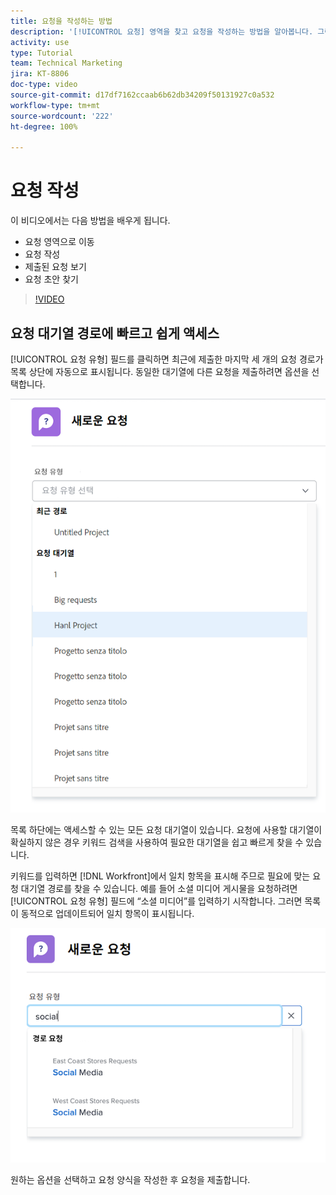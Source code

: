 ```yaml
---
title: 요청을 작성하는 방법
description: '[!UICONTROL 요청] 영역을 찾고 요청을 작성하는 방법을 알아봅니다. 그런 다음 제출된 요청 및 초안 요청을 보는 방법을 알아봅니다.'
activity: use
type: Tutorial
team: Technical Marketing
jira: KT-8806
doc-type: video
source-git-commit: d17df7162ccaab6b62db34209f50131927c0a532
workflow-type: tm+mt
source-wordcount: '222'
ht-degree: 100%

---
```


# 요청 작성

이 비디오에서는 다음 방법을 배우게 됩니다.

* 요청 영역으로 이동
* 요청 작성
* 제출된 요청 보기
* 요청 초안 찾기

>[!VIDEO](https://video.tv.adobe.com/v/336092/?quality=12&learn=on&enablevpops)

## 요청 대기열 경로에 빠르고 쉽게 액세스

[!UICONTROL 요청 유형] 필드를 클릭하면 최근에 제출한 마지막 세 개의 요청 경로가 목록 상단에 자동으로 표시됩니다. 동일한 대기열에 다른 요청을 제출하려면 옵션을 선택합니다.

![최근 요청 경로 목록을 보여 주는 요청 유형 메뉴](assets/collaborator-fundamentals-1.png)

목록 하단에는 액세스할 수 있는 모든 요청 대기열이 있습니다. 요청에 사용할 대기열이 확실하지 않은 경우 키워드 검색을 사용하여 필요한 대기열을 쉽고 빠르게 찾을 수 있습니다.

키워드를 입력하면 [!DNL Workfront]에서 일치 항목을 표시해 주므로 필요에 맞는 요청 대기열 경로를 찾을 수 있습니다. 예를 들어 소셜 미디어 게시물을 요청하려면 [!UICONTROL 요청 유형] 필드에 “소셜 미디어”를 입력하기 시작합니다. 그러면 목록이 동적으로 업데이트되어 일치 항목이 표시됩니다.

![필드에 단어를 입력하여 최근 요청 경로가 표시된 요청 유형 메뉴](assets/collaborator-fundamentals-2.png)

원하는 옵션을 선택하고 요청 양식을 작성한 후 요청을 제출합니다.

<!---
Learn more
Requests area overview
Create and submit Workfront requests
Guides
Make a work request
--->
